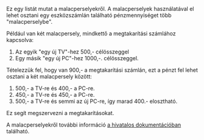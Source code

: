 Ez egy listát mutat a malacperselyekről. A malacperselyek használatával el lehet osztani egy eszközszámlán található pénzmennyiséget több "malacperselybe".

Például van két malacpersely, mindkettő a megtakarítási számlához kapcsolva:

1. Az egyik "egy új TV"-hez 500,- célösszeggel
2. Egy másik "egy új PC"-hez 1000,-. célösszeggel.

Tételezzük fel, hogy van 900,- a megtakarítási számlán, ezt a pénzt fel lehet osztani a két malacpersely között:

1. 500,- a TV-re és 400,- a PC-re.
2. 450,- a TV-re és 450,- a PC-re.
3. 500,- a TV-re és semmi az új PC-re, így marad 400.- elosztható.

Ez segít megszervezni a megtakarításokat.

A malacperselyekről további információ [a hivatalos dokumentációban](https://firefly-iii.readthedocs.io/en/latest/advanced/piggies.html) található.